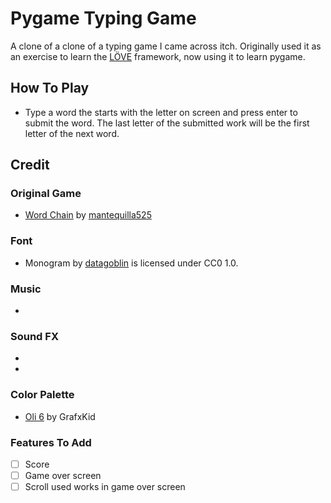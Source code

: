# Pygame Typing Game


A clone of a clone of a typing game I came across itch. Originally used it as an exercise to learn the [LÖVE](https://love2d.org/) framework, now using it to learn pygame.


## How To Play

- Type a word the starts with the letter on screen and press enter to submit the word. The last letter of the submitted work will be the first letter of the next word. 

## Credit

### Original Game
- [Word Chain](https://mantequilla525.itch.io/word-chain) by [mantequilla525](https://mantequilla525.itch.io/)

### Font
- Monogram by [datagoblin](https://datagoblin.itch.io/) is licensed under CC0 1.0.

### Music 
- 

### Sound FX
- 
- 

### Color Palette
- [Oli 6](https://lospec.com/palette-list/oil-6) by GrafxKid


### Features To Add

- [ ] Score
- [ ] Game over screen
- [ ] Scroll used works in game over screen
